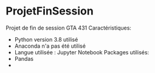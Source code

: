 # ProjetFinSession
Projet de fin de session GTA 431
Caractéristiques: 
- Python version 3.8 utilisé
- Anaconda n'a pas été utilisé
- Langue utilisée : Jupyter Notebook
Packages utilisés:
- Pandas
- 
